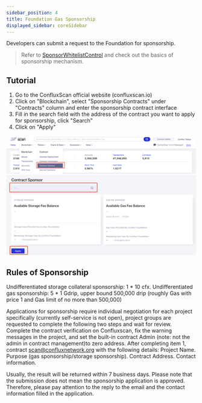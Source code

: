 ```yaml
---
sidebar_position: 4
title: Foundation Gas Sponsorship
displayed_sidebar: coreSidebar
---
```


Developers can submit a request to the Foundation for sponsorship.

> Refer to [SponsorWhitelistControl](../core-space-basics/internal-contracts/sponsor-whitelist-control.md) and check out the basics of sponsorship mechanism.

## Tutorial

1. Go to the ConfluxScan official website (confluxscan.io)
2. Click on "Blockchain", select "Sponsorship Contracts" under "Contracts" column and enter the sponsorship contract interface
3. Fill in the search field with the address of the contract you want to apply for sponsorship, click "Search"
4. Click on "Apply"

![](image/2023-03-06-18-12-16.png) ![](image/2023-03-06-18-12-27.png)

## Rules of Sponsorship

Undifferentiated storage collateral sponsorship: 1 * 10 cfx. Undifferentiated gas sponsorship: 5 * 1 Gdrip, upper bound 500,000 drip (roughly Gas with price 1 and Gas limit of no more than 500,000)

Applications for sponsorship require individual negotiation for each project specifically (currently self-service is not open), project groups are requested to complete the following two steps and wait for review. Complete the contract verification on Confluxscan, fix the warning messages in the project, and set the built-in contract Admin (note: not the admin in contract management)to zero address. After completing item 1, contract scan@confluxnetwork.org with the following details: Project Name. Purpose (gas sponsorship/storage sponsorship). Contract Address. Contact information.

Usually, the result will be returned within 7 business days. Please note that the submission does not mean the sponsorship application is approved. Therefore, please pay attention to the reply to the email and the contact information filled in the application.
